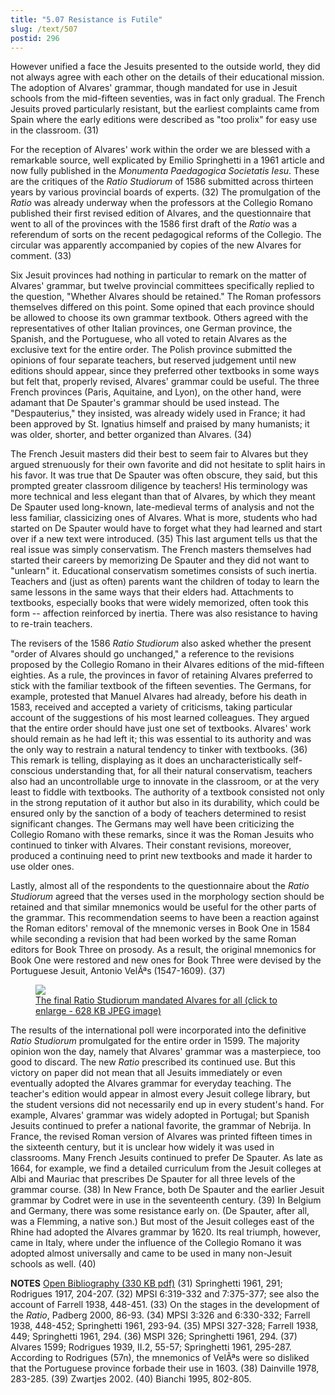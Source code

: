 ```yaml
---
title: "5.07 Resistance is Futile"
slug: /text/507
postid: 296
---
```

However unified a face the Jesuits presented to the outside world, they did not always agree with each other on the details of their educational mission. The adoption of Alvares' grammar, though mandated for use in Jesuit schools from the mid-fifteen seventies, was in fact only gradual. The French Jesuits proved particularly resistant, but the earliest complaints came from Spain where the early editions were described as "too prolix" for easy use in the classroom. (31)

For the reception of Alvares' work within the order we are blessed with a remarkable source, well explicated by Emilio Springhetti in a 1961 article and now fully published in the <em>Monumenta Paedagogica Societatis Iesu</em>. These are the critiques of the <em>Ratio Studiorum</em> of 1586 submitted across thirteen years by various provincial boards of experts. (32) The promulgation of the <em>Ratio</em> was already underway when the professors at the Collegio Romano published their first revised edition of Alvares, and the questionnaire that went to all of the provinces with the 1586 first draft of the <em>Ratio</em> was a referendum of sorts on the recent pedagogical reforms of the Collegio. The circular was apparently accompanied by copies of the new Alvares for comment. (33)

Six Jesuit provinces had nothing in particular to remark on the matter of Alvares' grammar, but twelve provincial committees specifically replied to the question, "Whether Alvares should be retained." The Roman professors themselves differed on this point. Some opined that each province should be allowed to choose its own grammar textbook. Others agreed with the representatives of other Italian provinces, one German province, the Spanish, and the Portuguese, who all voted to retain Alvares as the exclusive text for the entire order. The Polish province submitted the opinions of four separate teachers, but reserved judgement until new editions should appear, since they preferred other textbooks in some ways but felt that, properly revised, Alvares' grammar could be useful. The three French provinces (Paris, Aquitaine, and Lyon), on the other hand, were adamant that De Spauter's grammar should be used instead. The "Despauterius," they insisted, was already widely used in France; it had been approved by St. Ignatius himself and praised by many humanists; it was older, shorter, and better organized than Alvares. (34)

The French Jesuit masters did their best to seem fair to Alvares but they argued strenuously for their own favorite and did not hesitate to split hairs in his favor. It was true that De Spauter was often obscure, they said, but this prompted greater classroom diligence by teachers! His terminology was more technical and less elegant than that of Alvares, by which they meant De Spauter used long-known, late-medieval terms of analysis and not the less familiar, classicizing ones of Alvares. What is more, students who had started on De Spauter would have to forget what they had learned and start over if a new text were introduced. (35) This last argument tells us that the real issue was simply conservatism. The French masters themselves had started their careers by memorizing De Spauter and they did not want to "unlearn" it. Educational conservatism sometimes consists of such inertia. Teachers and (just as often) parents want the children of today to learn the same lessons in the same ways that their elders had. Attachments to textbooks, especially books that were widely memorized, often took this form -- affection reinforced by inertia. There was also resistance to having to re-train teachers.

The revisers of the 1586 <em>Ratio Studiorum</em> also asked whether the present "order of Alvares should go unchanged," a reference to the revisions proposed by the Collegio Romano in their Alvares editions of the mid-fifteen eighties. As a rule, the provinces in favor of retaining Alvares preferred to stick with the familiar textbook of the fifteen seventies. The Germans, for example, protested that Manuel Alvares had already, before his death in 1583, received and accepted a variety of criticisms, taking particular account of the suggestions of his most learned colleagues. They argued that the entire order should have just one set of textbooks. Alvares' work should remain as he had left it; this was essential to its authority and was the only way to restrain a natural tendency to tinker with textbooks. (36) This remark is telling, displaying as it does an uncharacteristically self-conscious understanding that, for all their natural conservatism, teachers also had an uncontrollable urge to innovate in the classroom, or at the very least to fiddle with textbooks. The authority of a textbook consisted not only in the strong reputation of it author but also in its durability, which could be ensured only by the sanction of a body of teachers determined to resist significant changes. The Germans may well have been criticizing the Collegio Romano with these remarks, since it was the Roman Jesuits who continued to tinker with Alvares. Their constant revisions, moreover, produced a continuing need to print new textbooks and made it harder to use older ones.

Lastly, almost all of the respondents to the questionnaire about the <em>Ratio Studiorum</em> agreed that the verses used in the morphology section should be retained and that similar mnemonics would be useful for the other parts of the grammar. This recommendation seems to have been a reaction against the Roman editors' removal of the mnemonic verses in Book One in 1584 while seconding a revision that had been worked by the same Roman editors for Book Three on prosody. As a result, the original mnemonics for Book One were restored and new ones for Book Three were devised by the Portuguese Jesuit, Antonio VelÃªs (1547-1609). (37)
<p style="text-align: center;"></p>


<figure class="mkdn-figure">
    <a href="/images_full/5.00_Chapter_Five/HFS_094.01.jpg" class="mkdn-image-link">
    <img class="mkdn-image" src="/images_full/5.00_Chapter_Five/HFS_094.01.jpg" />
    <figcaption class="mkdn-figcaption">The final Ratio Studiorum mandated Alvares for all (click to enlarge - 628 KB JPEG image)</figcaption>
    </a>
</figure>

The results of the international poll were incorporated into the definitive <em>Ratio Studiorum</em> promulgated for the entire order in 1599. The majority opinion won the day, namely that Alvares' grammar was a masterpiece, too good to discard. The new <em>Ratio</em> prescribed its continued use. But this victory on paper did not mean that all Jesuits immediately or even eventually adopted the Alvares grammar for everyday teaching. The teacher's edition would appear in almost every Jesuit college library, but the student versions did not necessarily end up in every student's hand. For example, Alvares' grammar was widely adopted in Portugal; but Spanish Jesuits continued to prefer a national favorite, the grammar of Nebrija. In France, the revised Roman version of Alvares was printed fifteen times in the sixteenth century, but it is unclear how widely it was used in classrooms. Many French Jesuits continued to prefer De Spauter. As late as 1664, for example, we find a detailed curriculum from the Jesuit colleges at Albi and Mauriac that prescribes De Spauter for all three levels of the grammar course. (38) In New France, both De Spauter and the earlier Jesuit grammar by Codret were in use in the seventeenth century. (39) In Belgium and Germany, there was some resistance early on. (De Spauter, after all, was a Flemming, a native son.) But most of the Jesuit colleges east of the Rhine had adopted the Alvares grammar by 1620. Its real triumph, however, came in Italy, where under the influence of the Collegio Romano it was adopted almost universally and came to be used in many non-Jesuit schools as well. (40)

<strong>NOTES</strong>
<a href="http://www.humanismforsale.org/bibliography.pdf" target="new">Open Bibliography (330 KB pdf)</a>
(31) Springhetti 1961, 291; Rodrigues 1917, 204-207.
(32) MPSI 6:319-332 and 7:375-377; see also the account of Farrell 1938, 448-451.
(33) On the stages in the development of the <em>Ratio</em>, Padberg 2000, 86-93.
(34) MPSI 3:326 and 6:330-332; Farrell 1938, 448-452; Springhetti 1961, 293-94.
(35) MPSI 327-328; Farrell 1938, 449; Springhetti 1961, 294.
(36) MSPI 326; Springhetti 1961, 294.
(37) Alvares 1599; Rodrigues 1939, II.2, 55-57; Springhetti 1961, 295-287. According to Rodrigues (57n), the mnemonics of VelÃªs were so disliked that the Portuguese province forbade their use in 1603.
(38) Dainville 1978, 283-285.
(39) Zwartjes 2002.
(40) Bianchi 1995, 802-805.
